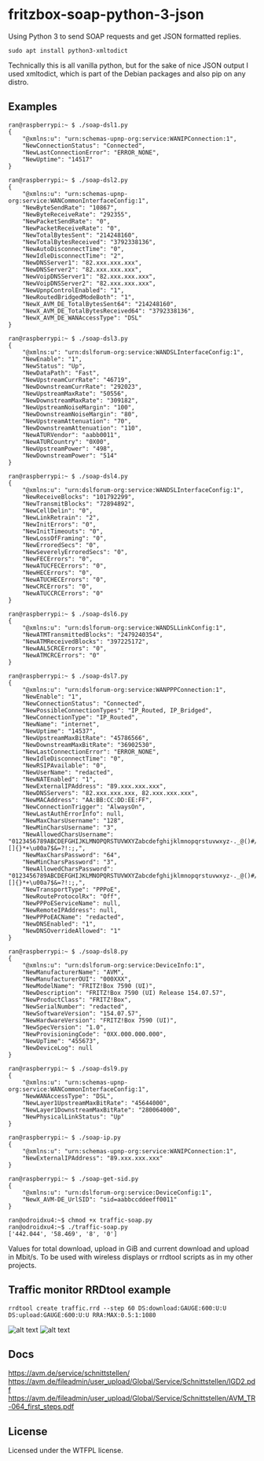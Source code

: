 # fritzbox-soap-python-3-json
Using Python 3 to send SOAP requests and get JSON formatted replies.
```
sudo apt install python3-xmltodict
```
Technically this is all vanilla python, but for the sake of nice JSON output I used xmltodict, which is part of the Debian packages and also pip on any distro.

## Examples

```
ran@raspberrypi:~ $ ./soap-dsl1.py
{
    "@xmlns:u": "urn:schemas-upnp-org:service:WANIPConnection:1",
    "NewConnectionStatus": "Connected",
    "NewLastConnectionError": "ERROR_NONE",
    "NewUptime": "14517"
}
```
```
ran@raspberrypi:~ $ ./soap-dsl2.py
{
    "@xmlns:u": "urn:schemas-upnp-org:service:WANCommonInterfaceConfig:1",
    "NewByteSendRate": "10867",
    "NewByteReceiveRate": "292355",
    "NewPacketSendRate": "0",
    "NewPacketReceiveRate": "0",
    "NewTotalBytesSent": "214248160",
    "NewTotalBytesReceived": "3792338136",
    "NewAutoDisconnectTime": "0",
    "NewIdleDisconnectTime": "2",
    "NewDNSServer1": "82.xxx.xxx.xxx",
    "NewDNSServer2": "82.xxx.xxx.xxx",
    "NewVoipDNSServer1": "82.xxx.xxx.xxx",
    "NewVoipDNSServer2": "82.xxx.xxx.xxx",
    "NewUpnpControlEnabled": "1",
    "NewRoutedBridgedModeBoth": "1",
    "NewX_AVM_DE_TotalBytesSent64": "214248160",
    "NewX_AVM_DE_TotalBytesReceived64": "3792338136",
    "NewX_AVM_DE_WANAccessType": "DSL"
}
```
```
ran@raspberrypi:~ $ ./soap-dsl3.py
{
    "@xmlns:u": "urn:dslforum-org:service:WANDSLInterfaceConfig:1",
    "NewEnable": "1",
    "NewStatus": "Up",
    "NewDataPath": "Fast",
    "NewUpstreamCurrRate": "46719",
    "NewDownstreamCurrRate": "292023",
    "NewUpstreamMaxRate": "50556",
    "NewDownstreamMaxRate": "309182",
    "NewUpstreamNoiseMargin": "100",
    "NewDownstreamNoiseMargin": "80",
    "NewUpstreamAttenuation": "70",
    "NewDownstreamAttenuation": "110",
    "NewATURVendor": "aabb0011",
    "NewATURCountry": "0X00",
    "NewUpstreamPower": "498",
    "NewDownstreamPower": "514"
}
```
```
ran@raspberrypi:~ $ ./soap-dsl4.py
{
    "@xmlns:u": "urn:dslforum-org:service:WANDSLInterfaceConfig:1",
    "NewReceiveBlocks": "101792299",
    "NewTransmitBlocks": "72894892",
    "NewCellDelin": "0",
    "NewLinkRetrain": "2",
    "NewInitErrors": "0",
    "NewInitTimeouts": "0",
    "NewLossOfFraming": "0",
    "NewErroredSecs": "0",
    "NewSeverelyErroredSecs": "0",
    "NewFECErrors": "0",
    "NewATUCFECErrors": "0",
    "NewHECErrors": "0",
    "NewATUCHECErrors": "0",
    "NewCRCErrors": "0",
    "NewATUCCRCErrors": "0"
}
```
```
ran@raspberrypi:~ $ ./soap-dsl6.py
{
    "@xmlns:u": "urn:dslforum-org:service:WANDSLLinkConfig:1",
    "NewATMTransmittedBlocks": "2479240354",
    "NewATMReceivedBlocks": "397225172",
    "NewAAL5CRCErrors": "0",
    "NewATMCRCErrors": "0"
}
```
```
ran@raspberrypi:~ $ ./soap-dsl7.py
{
    "@xmlns:u": "urn:dslforum-org:service:WANPPPConnection:1",
    "NewEnable": "1",
    "NewConnectionStatus": "Connected",
    "NewPossibleConnectionTypes": "IP_Routed, IP_Bridged",
    "NewConnectionType": "IP_Routed",
    "NewName": "internet",
    "NewUptime": "14537",
    "NewUpstreamMaxBitRate": "45786566",
    "NewDownstreamMaxBitRate": "36902530",
    "NewLastConnectionError": "ERROR_NONE",
    "NewIdleDisconnectTime": "0",
    "NewRSIPAvailable": "0",
    "NewUserName": "redacted",
    "NewNATEnabled": "1",
    "NewExternalIPAddress": "89.xxx.xxx.xxx",
    "NewDNSServers": "82.xxx.xxx.xxx, 82.xxx.xxx.xxx",
    "NewMACAddress": "AA:BB:CC:DD:EE:FF",
    "NewConnectionTrigger": "AlwaysOn",
    "NewLastAuthErrorInfo": null,
    "NewMaxCharsUsername": "128",
    "NewMinCharsUsername": "3",
    "NewAllowedCharsUsername": "0123456789ABCDEFGHIJKLMNOPQRSTUVWXYZabcdefghijklmnopqrstuvwxyz-._@()#/%[]{}*+\u00a7$&=?!:;,",
    "NewMaxCharsPassword": "64",
    "NewMinCharsPassword": "3",
    "NewAllowedCharsPassword": "0123456789ABCDEFGHIJKLMNOPQRSTUVWXYZabcdefghijklmnopqrstuvwxyz-._@()#/%[]{}*+\u00a7$&=?!:;,",
    "NewTransportType": "PPPoE",
    "NewRouteProtocolRx": "Off",
    "NewPPPoEServiceName": null,
    "NewRemoteIPAddress": null,
    "NewPPPoEACName": "redacted",
    "NewDNSEnabled": "1",
    "NewDNSOverrideAllowed": "1"
}
```
```
ran@raspberrypi:~ $ ./soap-dsl8.py
{
    "@xmlns:u": "urn:dslforum-org:service:DeviceInfo:1",
    "NewManufacturerName": "AVM",
    "NewManufacturerOUI": "000XXX",
    "NewModelName": "FRITZ!Box 7590 (UI)",
    "NewDescription": "FRITZ!Box 7590 (UI) Release 154.07.57",
    "NewProductClass": "FRITZ!Box",
    "NewSerialNumber": "redacted",
    "NewSoftwareVersion": "154.07.57",
    "NewHardwareVersion": "FRITZ!Box 7590 (UI)",
    "NewSpecVersion": "1.0",
    "NewProvisioningCode": "0XX.000.000.000",
    "NewUpTime": "455673",
    "NewDeviceLog": null
}
```
```
ran@raspberrypi:~ $ ./soap-dsl9.py
{
    "@xmlns:u": "urn:schemas-upnp-org:service:WANCommonInterfaceConfig:1",
    "NewWANAccessType": "DSL",
    "NewLayer1UpstreamMaxBitRate": "45644000",
    "NewLayer1DownstreamMaxBitRate": "280064000",
    "NewPhysicalLinkStatus": "Up"
}
```
```
ran@raspberrypi:~ $ ./soap-ip.py
{
    "@xmlns:u": "urn:schemas-upnp-org:service:WANIPConnection:1",
    "NewExternalIPAddress": "89.xxx.xxx.xxx"
}
```
```
ran@raspberrypi:~ $ ./soap-get-sid.py
{
    "@xmlns:u": "urn:dslforum-org:service:DeviceConfig:1",
    "NewX_AVM-DE_UrlSID": "sid=aabbccddeeff0011"
}
```

```
ran@odroidxu4:~$ chmod +x traffic-soap.py
ran@odroidxu4:~$ ./traffic-soap.py
['442.044', '58.469', '8', '0']
```
Values for total download, upload in GiB and current download and upload in Mbit/s. To be used with wireless displays or rrdtool scripts as in my other projects.

## Traffic monitor RRDtool example
```
rrdtool create traffic.rrd --step 60 DS:download:GAUGE:600:U:U DS:upload:GAUGE:600:U:U RRA:MAX:0.5:1:1080
```
![alt text](https://raw.githubusercontent.com/ran-sama/fritzbox-soapless-soap-requests/master/images/dl_example.png
)
![alt text](https://raw.githubusercontent.com/ran-sama/fritzbox-soapless-soap-requests/master/images/ul_example.png
)

## Docs  
https://avm.de/service/schnittstellen/  
https://avm.de/fileadmin/user_upload/Global/Service/Schnittstellen/IGD2.pdf  
https://avm.de/fileadmin/user_upload/Global/Service/Schnittstellen/AVM_TR-064_first_steps.pdf  

## License
Licensed under the WTFPL license.
